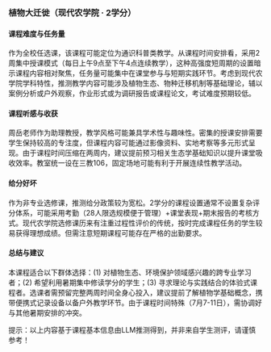 ### 植物大迁徙（现代农学院 · 2学分）

#### 课程难度与任务量  
作为全校任选课，该课程可能定位为通识科普类教学。从课程时间安排看，采用2周集中授课模式（每日上午9点至下午4点连续教学），这种高强度短周期的设置暗示课程内容相对聚焦，任务量可能集中在课堂参与与短期实践环节。考虑到现代农学院学科特性，推测教学内容可能涉及植物生态、物种迁移机制等基础理论，辅以案例分析或户外观察，作业形式或为调研报告或课程论文，考试难度预期较低。

#### 课程听感与收获  
周岳老师作为助理教授，教学风格可能兼具学术性与趣味性。密集的授课安排需要学生保持较高的专注度，但课程内容可能通过影像资料、实地考察等多元形式呈现。由于课程时间压缩在两周内，建议提前预习相关生态学基础知识以提升课堂吸收效率。教室统一设在三教106，固定场地可能有利于开展连续性教学活动。

#### 给分好坏  
作为非专业选修课，推测给分政策较为宽松。2学分的课程设置通常不设置复杂评分体系，可能采用考勤（28人限选规模便于管理）+课堂表现+期末报告的考核方式。现代农学院选修课历来有注重过程性评价的传统，按时完成课程任务的学生较易获得理想成绩。但需注意短期课程可能存在严格的出勤要求。

#### 总结与建议  
本课程适合以下群体选择：(1) 对植物生态、环境保护领域感兴趣的跨专业学习者；(2) 希望利用暑期集中修读学分的学生；(3) 寻求理论与实践结合的体验式课程者。选课者需预留完整两周时间全身心投入，建议提前了解植物学基础概念，携带便携式记录设备以备户外教学环节。由于课程时间特殊（7月7-11日），需协调好与其他暑期安排的冲突。

提示：以上内容基于课程基本信息由LLM推测得到，并非来自学生测评，请谨慎参考！